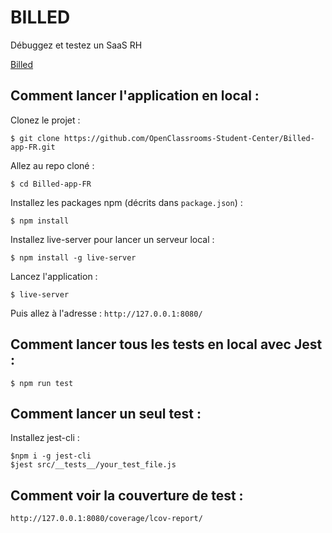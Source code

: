 # BILLED

Débuggez et testez un SaaS RH

[Billed](https://juliemoreau01.github.io/MoreauJulie_9_12112021/)

## Comment lancer l'application en local :

Clonez le projet :
```
$ git clone https://github.com/OpenClassrooms-Student-Center/Billed-app-FR.git
```

Allez au repo cloné :
```
$ cd Billed-app-FR
```

Installez les packages npm (décrits dans `package.json`) :
```
$ npm install
```

Installez live-server pour lancer un serveur local :
```
$ npm install -g live-server
```

Lancez l'application :
```
$ live-server
```

Puis allez à l'adresse : `http://127.0.0.1:8080/`


## Comment lancer tous les tests en local avec Jest :

```
$ npm run test
```

## Comment lancer un seul test :

Installez jest-cli :

```
$npm i -g jest-cli
$jest src/__tests__/your_test_file.js
```

## Comment voir la couverture de test :

`http://127.0.0.1:8080/coverage/lcov-report/`


